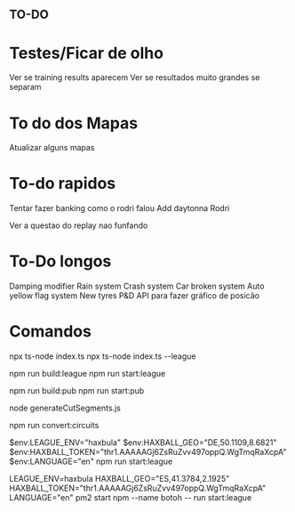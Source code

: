 ## TO-DO

# Testes/Ficar de olho

Ver se training results aparecem
Ver se resultados muito grandes se separam

# To do dos Mapas

Atualizar alguns mapas

# To-do rapidos

Tentar fazer banking como o rodri falou
Add daytonna Rodri

Ver a questao do replay nao funfando

# To-Do longos

Damping modifier
Rain system
Crash system
Car broken system
Auto yellow flag system
New tyres
P&D
API para fazer gráfico de posicão

# Comandos

npx ts-node index.ts
npx ts-node index.ts --league

npm run build:league
npm run start:league

npm run build:pub
npm run start:pub

node generateCutSegments.js

npm run convert:circuits

$env:LEAGUE_ENV="haxbula"
$env:HAXBALL_GEO="DE,50.1109,8.6821"
$env:HAXBALL_TOKEN="thr1.AAAAAGj6ZsRuZvv497oppQ.WgTmqRaXcpA"
$env:LANGUAGE="en"
npm run start:league

LEAGUE_ENV=haxbula HAXBALL_GEO="ES,41.3784,2.1925" HAXBALL_TOKEN="thr1.AAAAAGj6ZsRuZvv497oppQ.WgTmqRaXcpA" LANGUAGE="en" pm2 start npm --name botoh -- run start:league
